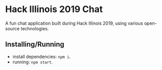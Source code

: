 # Hack Illinois 2019 Chat

A fun chat application built during Hack Illinois 2019, using various
open-source technologies.

## Installing/Running

* install dependencies: `npm i`.
* running: `npm start`.